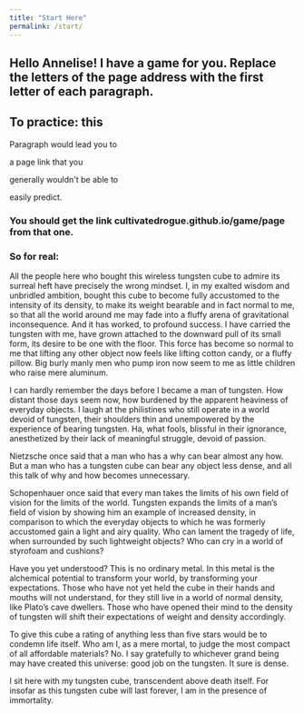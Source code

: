 ```yaml
---
title: "Start Here"
permalink: /start/
---
```


## Hello Annelise! I have a game for you. Replace the letters of the page address with the first letter of each paragraph.
## To practice: this

Paragraph would lead you to

a page link that you

generally wouldn't be able to

easily predict.

### You should get the link cultivatedrogue.github.io/game/page from that one.

### So for real: 

All the people here who bought this wireless tungsten cube to admire its surreal heft have precisely the wrong mindset. I, in my exalted wisdom and unbridled ambition, bought this cube to become fully accustomed to the intensity of its density, to make its weight bearable and in fact normal to me, so that all the world around me may fade into a fluffy arena of gravitational inconsequence. And it has worked, to profound success. I have carried the tungsten with me, have grown attached to the downward pull of its small form, its desire to be one with the floor. This force has become so normal to me that lifting any other object now feels like lifting cotton candy, or a fluffy pillow. Big burly manly men who pump iron now seem to me as little children who raise mere aluminum.
 
I can hardly remember the days before I became a man of tungsten. How distant those days seem now, how burdened by the apparent heaviness of everyday objects. I laugh at the philistines who still operate in a world devoid of tungsten, their shoulders thin and unempowered by the experience of bearing tungsten. Ha, what fools, blissful in their ignorance, anesthetized by their lack of meaningful struggle, devoid of passion.
 
Nietzsche once said that a man who has a why can bear almost any how. But a man who has a tungsten cube can bear any object less dense, and all this talk of why and how becomes unnecessary.
 
Schopenhauer once said that every man takes the limits of his own field of vision for the limits of the world. Tungsten expands the limits of a man’s field of vision by showing him an example of increased density, in comparison to which the everyday objects to which he was formerly accustomed gain a light and airy quality. Who can lament the tragedy of life, when surrounded by such lightweight objects? Who can cry in a world of styrofoam and cushions?
 
Have you yet understood? This is no ordinary metal. In this metal is the alchemical potential to transform your world, by transforming your expectations. Those who have not yet held the cube in their hands and mouths will not understand, for they still live in a world of normal density, like Plato’s cave dwellers. Those who have opened their mind to the density of tungsten will shift their expectations of weight and density accordingly.
 
To give this cube a rating of anything less than five stars would be to condemn life itself. Who am I, as a mere mortal, to judge the most compact of all affordable materials? No. I say gratefully to whichever grand being may have created this universe: good job on the tungsten. It sure is dense.
 
I sit here with my tungsten cube, transcendent above death itself. For insofar as this tungsten cube will last forever, I am in the presence of immortality.
 
